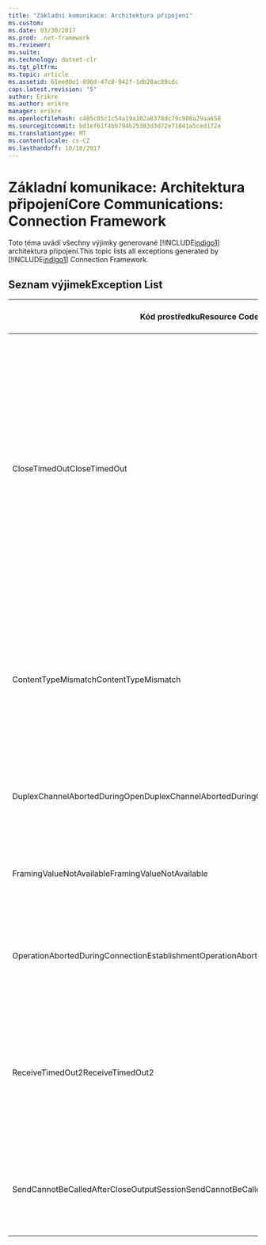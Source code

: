 ```yaml
---
title: "Základní komunikace: Architektura připojení"
ms.custom: 
ms.date: 03/30/2017
ms.prod: .net-framework
ms.reviewer: 
ms.suite: 
ms.technology: dotnet-clr
ms.tgt_pltfrm: 
ms.topic: article
ms.assetid: 61ee00e1-896d-47c8-942f-1db28ac89cdc
caps.latest.revision: "5"
author: Erikre
ms.author: erikre
manager: erikre
ms.openlocfilehash: c485c05c1c54a19a102a8378dc79c908a29aa658
ms.sourcegitcommit: bd1ef61f4bb794b25383d3d72e71041a5ced172e
ms.translationtype: MT
ms.contentlocale: cs-CZ
ms.lasthandoff: 10/18/2017
---
```

# <a name="core-communications-connection-framework"></a><span data-ttu-id="714f3-102">Základní komunikace: Architektura připojení</span><span class="sxs-lookup"><span data-stu-id="714f3-102">Core Communications: Connection Framework</span></span>
<span data-ttu-id="714f3-103">Toto téma uvádí všechny výjimky generované [!INCLUDE[indigo1](../../../../../includes/indigo1-md.md)] architektura připojení.</span><span class="sxs-lookup"><span data-stu-id="714f3-103">This topic lists all exceptions generated by [!INCLUDE[indigo1](../../../../../includes/indigo1-md.md)] Connection Framework.</span></span>  
  
## <a name="exception-list"></a><span data-ttu-id="714f3-104">Seznam výjimek</span><span class="sxs-lookup"><span data-stu-id="714f3-104">Exception List</span></span>  
  
|<span data-ttu-id="714f3-105">Kód prostředku</span><span class="sxs-lookup"><span data-stu-id="714f3-105">Resource Code</span></span>|<span data-ttu-id="714f3-106">Řetězec prostředku</span><span class="sxs-lookup"><span data-stu-id="714f3-106">Resource String</span></span>|  
|-------------------|---------------------|  
|<span data-ttu-id="714f3-107">CloseTimedOut</span><span class="sxs-lookup"><span data-stu-id="714f3-107">CloseTimedOut</span></span>|<span data-ttu-id="714f3-108">Zavřít metoda vypršel časový limit po zadanou dobu.</span><span class="sxs-lookup"><span data-stu-id="714f3-108">The Close method timed out after the specified time.</span></span> <span data-ttu-id="714f3-109">Zvyšte hodnotu časového limitu, která je předána volání zavřít nebo zvyšte hodnotu časového limitu pro uzavírání na vazby.</span><span class="sxs-lookup"><span data-stu-id="714f3-109">Increase the timeout value that is passed to the call to Close or increase the CloseTimeout value on the binding.</span></span> <span data-ttu-id="714f3-110">Čas přidělený tato operace mohla být část delší časový limit.</span><span class="sxs-lookup"><span data-stu-id="714f3-110">The time allotted to this operation may have been a portion of a longer timeout.</span></span>|  
|<span data-ttu-id="714f3-111">ContentTypeMismatch</span><span class="sxs-lookup"><span data-stu-id="714f3-111">ContentTypeMismatch</span></span>|<span data-ttu-id="714f3-112">Zadaný typ obsahu byla odeslána na službu, která byla očekávána zadaný.</span><span class="sxs-lookup"><span data-stu-id="714f3-112">The specified content type was sent to a service that was expecting the specified.</span></span> <span data-ttu-id="714f3-113">Může být neshoda vazby klienta a služby.</span><span class="sxs-lookup"><span data-stu-id="714f3-113">The client and service bindings may be mismatched.</span></span>|  
|<span data-ttu-id="714f3-114">DuplexChannelAbortedDuringOpen</span><span class="sxs-lookup"><span data-stu-id="714f3-114">DuplexChannelAbortedDuringOpen</span></span>|<span data-ttu-id="714f3-115">Duplexní kanál do zadané ukončen během procesu otevřete.</span><span class="sxs-lookup"><span data-stu-id="714f3-115">The duplex channel to the specified terminated during the Open process.</span></span>|  
|<span data-ttu-id="714f3-116">FramingValueNotAvailable</span><span class="sxs-lookup"><span data-stu-id="714f3-116">FramingValueNotAvailable</span></span>|<span data-ttu-id="714f3-117">Hodnotu nelze přistupovat, protože není plně dekódovat.</span><span class="sxs-lookup"><span data-stu-id="714f3-117">The value cannot be accessed because it is not fully decoded.</span></span>|  
|<span data-ttu-id="714f3-118">OperationAbortedDuringConnectionEstablishment</span><span class="sxs-lookup"><span data-stu-id="714f3-118">OperationAbortedDuringConnectionEstablishment</span></span>|<span data-ttu-id="714f3-119">Operace se ukončila při navazování připojení k zadané.</span><span class="sxs-lookup"><span data-stu-id="714f3-119">The operation was terminated while establishing a connection to the specified.</span></span>|  
|<span data-ttu-id="714f3-120">ReceiveTimedOut2</span><span class="sxs-lookup"><span data-stu-id="714f3-120">ReceiveTimedOut2</span></span>|<span data-ttu-id="714f3-121">Po zadanou dobu vypršel časový limit operace příjmu.</span><span class="sxs-lookup"><span data-stu-id="714f3-121">The receive operation has timed out after the specified time.</span></span> <span data-ttu-id="714f3-122">Čas přidělený tato operace mohla být část delší časový limit.</span><span class="sxs-lookup"><span data-stu-id="714f3-122">The time allotted to this operation may have been a portion of a longer timeout.</span></span>|  
|<span data-ttu-id="714f3-123">SendCannotBeCalledAfterCloseOutputSession</span><span class="sxs-lookup"><span data-stu-id="714f3-123">SendCannotBeCalledAfterCloseOutputSession</span></span>|<span data-ttu-id="714f3-124">Po zavolání CloseOutputSession nelze odesílat zprávy na kanál.</span><span class="sxs-lookup"><span data-stu-id="714f3-124">You cannot send messages on a channel after CloseOutputSession has been called.</span></span>|
